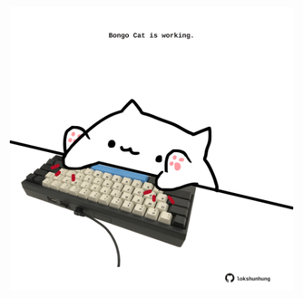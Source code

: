<!-- built at 26/12/2023, 16:00:40 UTC -->
<p align="center">
  <img width="500" height="500" src="./ReadmeImage.svg">
</p>
